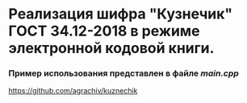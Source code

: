#  Реализация шифра "Кузнечик" ГОСТ 34.12-2018 в режиме электронной кодовой книги.

### Пример использования представлен в файле *main.cpp*


https://github.com/agrachiv/kuznechik